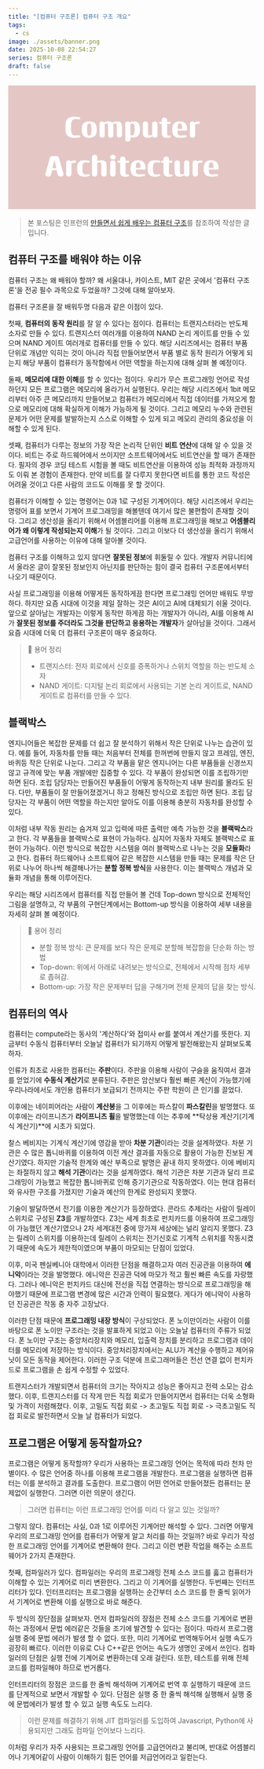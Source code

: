 ```yaml
---
title: "[컴퓨터 구조론] 컴퓨터 구조 개요"
tags:
  - cs
image: ./assets/banner.png
date: 2025-10-08 22:54:27
series: 컴퓨터 구조론
draft: false
---
```


![banner](./assets/banner.png)

> 본 포스팅은 인프런의 [만들면서 쉽게 배우는 컴퓨터 구조](https://inf.run/PnrRu)를 참조하여 작성한 글입니다.

## 컴퓨터 구조를 배워야 하는 이유

컴퓨터 구조는 왜 배워야 할까? 왜 서울대나, 카이스트, MIT 같은 곳에서 '컴퓨터 구조론'을 전공 필수 과목으로 두었을까? 그것에 대해 알아보자.

컴퓨터 구조론을 잘 배워두명 다음과 같은 이점이 있다. 

첫째, **컴퓨터의 동작 원리**를 잘 알 수 있다는 점이다. 컴퓨터는 트랜지스터라는 반도체 소자로 만들 수 있다. 트랜지스터 여러개를 이용하여 NAND 논리 게이트를 만들 수 있으며 NAND 게이트 여러개로 컴퓨터를 만들 수 있다. 해당 시리즈에서는 컴퓨터 부품 단위로 개념만 익히는 것이 아니라 직접 만들어보면서 부품 별로 동작 원리가 어떻게 되는지 해당 부품이 컴퓨터가 동작함에서 어떤 역할을 하는지에 대해 살펴 볼 예정이다.

둘째, **메모리에 대한 이해**를 할 수 있다는 점이다. 우리가 무슨 프로그래밍 언어로 작성하던지 모든 프로그램은 메모리에 올라가서 실행된다. 우리는 해당 시리즈에서 1bit 메모리부터 아주 큰 메모리까지 만들어보고 컴퓨터가 메모리에서 직접 데이터를 가져오게 함으로 메모리에 대해 확실하게 이해가 가능하게 될 것이다. 그리고 메모리 누수와 관련된 문제가 어떤 문제를 발발하는지 스스로 이해할 수 있게 되고 메모리 관리의 중요성을 이해할 수 있게 된다.

셋째, 컴퓨터가 다루는 정보의 가장 작은 논리적 단위인 **비트 연산**에 대해 알 수 있을 것이다. 비트는 주로 하드웨어에서 쓰이지만 소프트웨어에서도 비트연산을 할 때가 존재한다. 필자의 경우 코딩 테스트 시험을 볼 때도 비트연산을 이용하여 성능 최적화 과정까지도 이뤄 본 경험이 존재한다. 만약 비트를 잘 다루지 못한다면 비트를 통한 코드 작성은 어려울 것이고 다른 사람의 코드도 이해를 못 할 것이다.

컴퓨터가 이해할 수 있는 명령어는 0과 1로 구성된 기계어이다. 해당 시리즈에서 우리는 명령어 표를 보면서 기계어 프로그래밍을 해볼텐데 여기서 많은 불편함이 존재할 것이다. 그리고 생산성을 올리기 위해서 어셈블리어를 이용해 프로그래밍을 해보고 **어셈블리어가 왜 이렇게 작성되는지 이해**가 될 것이다. 그리고 이보다 더 생산성을 올리기 위해서 고급언어를 사용하는 이유에 대해 알아볼 것이다.

컴퓨터 구조를 이해하고 있지 않다면 **잘못된 정보**에 휘둘릴 수 있다. 개발자 커뮤니티에서 올라온 글이 잘못된 정보인지 아닌지를 판단하는 힘이 결국 컴퓨터 구조론에서부터 나오기 때문이다.

사실 프로그래밍을 이용해 어떻게든 동작하게끔 한다면 프로그래밍 언어만 배워도 무방하다. 하지만 요즘 시대에 이것을 제일 잘하는 것은 AI이고 AI에 대체되기 쉬울 것이다. 앞으로 살아남는 개발자는 이렇게 동작만 하게끔 하는 개발자가 아니라, AI를 이용해 AI가 **잘못된 정보를 주더라도 그것을 판단하고 응용하는 개발자**가 살아남을 것이다. 그래서 요즘 시대에 더욱 더 컴퓨터 구조론이 매우 중요하다.

> 📝 용어 정리
>
> - 트랜지스터: 전자 회로에서 신호를 증폭하거나 스위치 역할을 하는 반도체 소자
> - NAND 게이트: 디지털 논리 회로에서 사용되는 기본 논리 게이트로, NAND 게이트로 컴퓨터를 만들 수 있다.

## 블랙박스

엔지니어들은 복잡한 문제를 더 쉽고 잘 분석하기 위해서 작은 단위로 나누는 습관이 있다. 예를 들어, 자동차를 만들 때는 처음부터 전체를 한꺼번에 만들지 않고 프레임, 엔진, 바퀴등 작은 단위로 나눈다. 그리고 각 부품을 맡은 엔지니어는 다른 부품들을 신경쓰지 않고 규격에 맞는 부품 개발에만 집중할 수 있다. 각 부품이 완성되면 이를 조립하기만 하면 된다. 조립 담당자는 만들어진 부품들이 어떻게 동작하는지 내부 원리를 몰라도 된다. 다만, 부품들이 잘 만들어졌겠거니 하고 정해진 방식으로 조립만 하면 된다. 조립 담당자는 각 부품이 어떤 역할을 하는지만 알아도 이를 이용해 충분히 자동차를 완성할 수 있다.

이처럼 내부 작동 원리는 숨겨져 있고 입력에 따른 출력만 예측 가능한 것을 **블랙박스**라고 한다. 각 부품들을 블랙박스로 표현이 가능하다. 심지어 자동차 자체도 블랙박스로 표현이 가능하다. 이런 방식으로 복잡한 시스템을 여러 블랙박스로 나누는 것을 **모듈화**라고 한다. 컴퓨터 하드웨어나 소프트웨어 같은 복잡한 시스템을 만들 때는 문제를 작은 단위로 나누어 하나씩 해결해나가는 **분할 정복 방식**을 사용한다. 이는 블랙박스 개념과 모듈화 개념을 통해 이루어진다.

우리는 해당 시리즈에서 컴퓨터를 직접 만들어 볼 건데 Top-down 방식으로 전체적인 그림을 설명하고, 각 부품의 구현단계에서는 Bottom-up 방식을 이용하여 세부 내용을 자세히 살펴 볼 예정이다.

> 📝 용어 정리
>
> - 분할 정복 방식: 큰 문제를 보다 작은 문제로 분할해 복잡함을 단순화 하는 방법
> - Top-down: 위에서 아래로 내려보는 방식으로, 전체에서 시작해 점차 세부로 좁혀감.
> - Bottom-up: 가장 작은 문제부터 답을 구해가며 전체 문제의 답을 찾는 방식.

## 컴퓨터의 역사

컴퓨터는 compute라는 동사의 '계산하다'와 접미사 er를 붙여서 계산기를 뜻한다. 지금부터 수동식 컴퓨터부터 오늘날 컴퓨터가 되기까지 어떻게 발전해왔는지 살펴보도록 하자.

인류가 최초로 사용한 컴퓨터는 **주판**이다. 주판을 이용해 사람이 구슬을 움직여서 결과를 얻었기에 **수동식 계산기**로 분류된다. 주판은 암산보다 훨씬 빠른 계산이 가능했기에 우리나라에서도 개인용 컴퓨터가 보급되기 전까지는 주판 학원이 큰 인기를 끌었다.

이후에는 네이피어라는 사람이 **계산봉**을 그 이후에는 파스칼이 **파스칼린**을 발명했다. 또 이후에는 라이프니츠가 **라이프니츠 휠**을 발명했는데 이는 추후에 **탁상용 계산기(기계식 계산기)**에 시초가 되었다.

찰스 베비지는 기계식 계산기에 영감을 받아 **차분 기관**이라는 것을 설계하였다. 차분 기관은 수 많은 톱니바퀴를 이용하여 이전 계산 결과를 자동으로 활용이 가능한 진보된 계산기였다. 하지만 기술적 한계와 예산 부족으로 발명은 끝내 하지 못하였다. 이에 베비지는 좌절하지 않고 **해석 기관**이라는 것을 설계하였다. 해석 기관은 차분 기관과 달리 프로그래밍이 가능했고 복잡한 톱니바퀴로 인해 증기기관으로 작동하였다. 이는 현대 컴퓨터와 유사한 구조를 가졌지만 기술과 예산의 한계로 완성되지 못했다.

기술이 발달하면서 전기를 이용한 계산기가 등장하였다. 콘라드 추제라는 사람이 릴레이 스위치로 구성된 **Z3**를 개발하였다. Z3는 세계 최초로 펀치카드를 이용하여 프로그래밍이 가능했던 계산기였으나 2차 세계대전 중에 망가져 세상에는 널리 알리지 못했다. Z3는 릴레이 스위치를 이용하는데 릴레이 스위치는 전기신호로 기계적 스위치를 작동시켰기 때문에 속도가 제한적이였으며 부품이 마모되는 단점이 있었다.

이후, 미국 펜실베니아 대학에서 이러한 단점을 해결하고자 여러 진공관을 이용하여 **에니악**이라는 것을 발명했다. 에니악은 진공관 덕에 마모가 적고 훨씬 빠른 속도를 자랑했다. 그러나 에니악은 펀치카드 대신에 전선을 직접 연결하는 방식으로 프로그래밍을 해야했기 때문에 프로그램 변경에 많은 시간과 인력이 필요했다. 게다가 에니악이 사용하던 진공관은 작동 중 자주 고장났다.

이러한 단점 때문에 **프로그래밍 내장 방식**이 구상되었다. 폰 노이만이라는 사람이 이를 바탕으로 폰 노이만 구조라는 것을 발표하게 되었고 이는 오늘날 컴퓨터의 주류가 되었다. 폰 노이만 구조는 중앙처리장치와 메모리, 입출력 장치를 분리하고 프로그램과 데이터를 메모리에 저장하는 방식이다. 중앙처리장치에서는 ALU가 계산을 수행하고 제어유닛이 모든 동작을 제어한다. 이러한 구조 덕분에 프로그래머들은 전선 연결 없이 펀치카드로 프로그램을 손 쉽게 수정할 수 있었다.

트랜지스터가 개발되면서 컴퓨터의 크기는 작아지고 성능은 좋아지고 전력 소모는 감소했다. 이후, 트랜지스터를 더 작게 만든 직접 회로가 만들어지면서 컴퓨터는 더욱 소형화 및 가격이 저렴해졌다. 이후, 고밀도 직접 회로 -> 초고밀도 직접 회로 -> 극초고밀도 직접 회로로 발전하면서 오늘 날 컴퓨터가 되었다.

## 프로그램은 어떻게 동작할까요?

프로그램은 어떻게 동작할까? 우리가 사용하는 프로그래밍 언어는 목적에 따라 천차 만별이다. 수 많은 언어중 하나를 이용해 프로그램을 개발한다. 프로그램을 실행하면 컴퓨터는 이를 분석하고 결과를 도출한다. 프로그램이 어떤 언어로 만들어졌든 컴퓨터는 문제없이 실행한다. 그러면 이런 의문이 생긴다.

> 그러면 컴퓨터는 이런 프로그래밍 언어를 미리 다 알고 있는 것일까?

그렇지 않다. 컴퓨터는 사실, 0과 1로 이루어진 기계어만 해석할 수 있다. 그러면 어떻게 우리의 프로그래밍 언어를 컴퓨터가 어떻게 알고 처리를 하는 것일까? 바로 우리가 작성한 프로그래밍 언어를 기계어로 변환해야 한다. 그리고 이런 변환 작업을 해주는 소프트웨어가 2가지 존재한다.

첫째, 컴파일러가 있다. 컴파일러는 우리의 프로그래밍 전체 소스 코드를 훓고 컴퓨터가 이해할 수 있는 기계어로 미리 변환한다. 그리고 이 기계어를 실행한다. 두번째는 인터프리터가 있다. 인터프리터는 프로그램을 실행하는 순간부터 소스 코드를 한 줄씩 읽어가서 기계어로 변환해 이를 실행으로 바로 해준다.

두 방식의 장단점을 살펴보자. 먼저 컴파일러의 장점은 전체 소스 코드를 기계어로 변환하는 과정에서 문법 에러같은 것들을 조기에 발견할 수 있다는 점이다. 따라서 프로그램 실행 중에 문법 에러가 발생 할 수 없다. 또한, 미리 기계어로 번역해두어서 실행 속도가 굉장히 빠르다. 이러한 이유로 C나 C++같은 언어는 속도가 생명인 곳에서 쓰인다. 컴파일러의 단점은 실행 전에 기계어로 변환하는데 오래 걸린다. 또한, 테스트를 위해 전체 코드를 컴파일해야 하므로 번거롭다.

인터프리터의 장점은 코드를 한 줄씩 해석하며 기계어로 번역 후 실행하기 때문에 코드를 단계적으로 보면서 개발할 수 있다. 단점은 실행 중 한 줄씩 해석해 실행해서 실행 중에 문법에러가 발생 할 수 있고 실행 속도도 느리다.

> 이런 문제를 해결하기 위해 JIT 컴파일러를 도입하여 Javascript, Python에 사용되지만 그래도 컴파일 언어보다 느리다.

이처럼 우리가 자주 사용되는 프로그래밍 언어를 고급언어라고 불리며, 반대로 어셈블리어나 기계어같이 사람이 이해하기 힘든 언어를 저급언어라고 일컫는다.